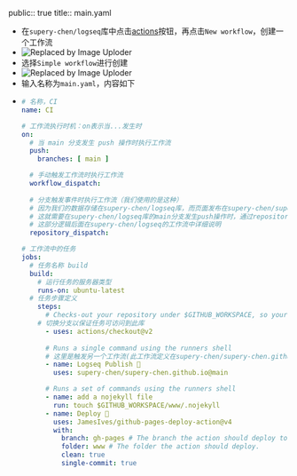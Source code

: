 public:: true
title:: main.yaml

- 在`supery-chen/logseq`库中点击[actions](https://github.com/supery-chen/supery-chen.github.io/actions)按钮，再点击`New workflow`，创建一个工作流
- ![Replaced by Image Uploder](https://gitee.com/superficial/blogimage/raw/master/img/image_1645433122036_0.png)
- 选择`Simple workflow`进行创建
- ![Replaced by Image Uploder](https://gitee.com/superficial/blogimage/raw/master/img/image_1645433167024_0.png)
- 输入名称为`main.yaml`，内容如下
- ```yaml
  # 名称，CI
  name: CI
  
  # 工作流执行时机：on表示当...发生时
  on:
    # 当 main 分支发生 push 操作时执行工作流
    push:
      branches: [ main ]
  
    # 手动触发工作流时执行工作流
    workflow_dispatch:
    
    # 分支触发事件时执行工作流（我们使用的是这种）
    # 因为我们的数据存储在supery-chen/logseq库，而页面发布在supery-chen/supery-chen.github.io库
    # 这就需要在supery-chen/logseq库的main分支发生push操作时，通过repository_dispatch的方式通知到此工作流
    # 这部分逻辑后面在supery-chen/logseq的工作流中详细说明
    repository_dispatch:
  
  # 工作流中的任务
  jobs:
    # 任务名称 build
    build:
      # 运行任务的服务器类型
      runs-on: ubuntu-latest
  	# 任务步骤定义
      steps:
        # Checks-out your repository under $GITHUB_WORKSPACE, so your job can access it
  	  # 切换分支以保证任务可访问到此库
        - uses: actions/checkout@v2
  		
        # Runs a single command using the runners shell
        # 这里是触发另一个工作流(此工作流定义在supery-chen/supery-chen.github.io的main分支下，文件名为action.yaml)
        - name: Logseq Publish 🚩
          uses: supery-chen/supery-chen.github.io@main
  
        # Runs a set of commands using the runners shell
        - name: add a nojekyll file
          run: touch $GITHUB_WORKSPACE/www/.nojekyll
        - name: Deploy 🚀
          uses: JamesIves/github-pages-deploy-action@v4
          with:
            branch: gh-pages # The branch the action should deploy to.
            folder: www # The folder the action should deploy.
            clean: true
            single-commit: true
  ```